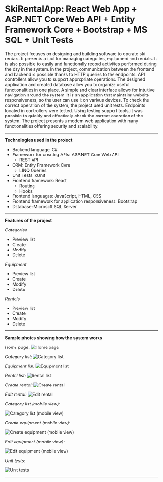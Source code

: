 # SkiRentalApp: React Web App + ASP.NET Core Web API + Entity Framework Core + Bootstrap + MS SQL + Unit Tests

The project focuses on designing and building software to operate ski rentals. It presents a tool for managing categories, equipment and rentals. It is also possible to easily and functionally record activities performed during the day in the system. In the project, communication between the frontend and backend is possible thanks to HTTP queries to the endpoints. API controllers allow you to support appropriate operations. The designed application and created database allow you to organize useful functionalities in one place. A simple and clear interface allows for intuitive navigation around the system. It is an application that maintains website responsiveness, so the user can use it on various devices. To check the correct operation of the system, the project used unit tests. Endpoints located in controllers were tested. Using testing support tools, it was possible to quickly and effectively check the correct operation of the system. The project presents a modern web application with many functionalities offering security and scalability.
  
----------------------------------------

**Technologies used in the project**
- Backend language: C#
- Framework for creating APIs: ASP.NET Core Web API
  - REST API
- ORM: Entity Framework Core
  - LINQ Queries
- Unit Tests: xUnit
- Frontend framework: React
  - Routing
  - Hooks
- Frontend languages: JavaScript, HTML, CSS
- Frontend framework for application responsiveness: Bootstrap
- Database: Microsoft SQL Server

----------------------------------------

**Features of the project**

*Categories*
- Preview list
- Create
- Modify
- Delete

*Equipment*
- Preview list
- Create
- Modify
- Delete

*Rentals*
- Preview list
- Create
- Modify
- Delete

----------------------------------------

**Sample photos showing how the system works**

*Home page:*
![Home page](https://github.com/jakubdziadkowiec17/SkiRentalApp/blob/master/Photos/1.png)

*Category list:*
![Category list](https://github.com/jakubdziadkowiec17/SkiRentalApp/blob/master/Photos/2.png)

*Equipment list:*
![Equipment list](https://github.com/jakubdziadkowiec17/SkiRentalApp/blob/master/Photos/3.png)

*Rental list:*
![Rental list](https://github.com/jakubdziadkowiec17/SkiRentalApp/blob/master/Photos/4.png)

*Create rental:*
![Create rental](https://github.com/jakubdziadkowiec17/SkiRentalApp/blob/master/Photos/5.png)

*Edit rental:*
![Edit rental](https://github.com/jakubdziadkowiec17/SkiRentalApp/blob/master/Photos/6.png)

*Category list (mobile view):*

![Category list (mobile view)](https://github.com/jakubdziadkowiec17/SkiRentalApp/blob/master/Photos/7.png)

*Create equipment (mobile view):*

![Create equipment (mobile view)](https://github.com/jakubdziadkowiec17/SkiRentalApp/blob/master/Photos/8.png)

*Edit equipment (mobile view):*

![Edit equipment (mobile view)](https://github.com/jakubdziadkowiec17/SkiRentalApp/blob/master/Photos/9.png)

*Unit tests:*

![Unit tests](https://github.com/jakubdziadkowiec17/SkiRentalApp/blob/master/Photos/10.png)

----------------------------------------
